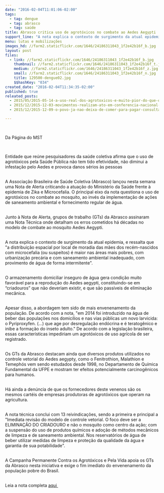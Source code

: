 ```yaml
---
date: "2016-02-04T11:01:06-02:00"
tags:
  - tag: dengue
  - tag: abrasco
  - tag: saúde
title: Abrasco critica uso de agrotóxicos no combate ao Aedes Aegypti
support_line: "A nota explica o contexto de surgimento da atual epidemia, e ressalta que \"a distribuição espacial por local de moradia é maior nas áreas mais pobres, com urbanização precária e com saneamento ambiental inadequado."
menu: lutas e mobilizações
images_hd: //farm2.staticflickr.com/1646/24186311043_1f2e42b16f_b.jpg
layout: post
files:
  - link: //farm2.staticflickr.com/1646/24186311043_1f2e42b16f_b.jpg
    thumbnail: //farm2.staticflickr.com/1646/24186311043_1f2e42b16f_t.jpg
    medium: //farm2.staticflickr.com/1646/24186311043_1f2e42b16f_z.jpg
    small: //farm2.staticflickr.com/1646/24186311043_1f2e42b16f_n.jpg
    title: 129500-dengue02.jpg
    $$hashKey: "034"
created_date: "2016-02-04T11:34:35-02:00"
published: true
releated_posts:
  - 2015/05/2015-05-14-a-uso-real-dos-agrotoxicos-e-muito-pior-do-que-os-testes-realizados-avalia-toxicologista.md
  - 2015/12/2015-12-03-movimentos-realizam-ato-em-conferencia-nacional-de-saude.md
  - 2015/12/2015-12-09-o-povo-ja-nao-deixa-de-comer-para-pagar-consulta-em-clinica-particular-diz-medica-camponesa.md

---
```

<p>&nbsp;</p>

<p>Da P&aacute;gina do MST&nbsp;</p>

<p>&nbsp;</p>

<p>Entidade que re&uacute;ne pesquisadores da sa&uacute;de coletiva afirma que o uso de agrot&oacute;xicos pela Sa&uacute;de P&uacute;blica n&atilde;o tem tido efetividade, n&atilde;o diminui a infesta&ccedil;&atilde;o pelo Aedes e provoca danos s&eacute;rios &agrave;s pessoas</p>

<p><br />
A Associa&ccedil;&atilde;o Brasileira de Sa&uacute;de Coletiva (Abrasco) lan&ccedil;ou nesta semana uma Nota de Alerta criticando a atua&ccedil;&atilde;o do Minist&eacute;rio da Sa&uacute;de frente &agrave; epidemia de Zika e Microcefalia. O ṕrincipal eixo da nota questiona o uso de agrot&oacute;xicos no combate ao mosquito, ao inv&eacute;s da implementa&ccedil;&atilde;o de a&ccedil;&otilde;es de saneamento ambiental e fornecimento regular de &aacute;gua.</p>

<p><br />
Junto &agrave; Nota de Alerta, grupos de trabalho (GTs) da Abrasco assinaram uma Nota T&eacute;cnica onde detalham os erros cometidos h&aacute; d&eacute;cadas no modelo de combate ao mosquito Aedes Aegypti.</p>

<p><br />
A nota explica o contexto de surgimento da atual epidemia, e ressalta que &quot;a distribui&ccedil;&atilde;o espacial por local de moradia das m&atilde;es dos rec&eacute;m-nascidos com microcefalia (ou suspeitos) &eacute; maior nas &aacute;reas mais pobres, com urbaniza&ccedil;&atilde;o prec&aacute;ria e com saneamento ambiental inadequado, com provimento de &aacute;gua de forma intermitente&quot;.</p>

<p><br />
O armazenamento domiciliar inseguro de &aacute;gua gera condi&ccedil;&atilde;o muito favor&aacute;vel para a reprodu&ccedil;&atilde;o do Aedes aegypti, constituindo-se em &ldquo;criadouros&rdquo; que n&atilde;o deveriam existir, e que s&atilde;o pass&iacute;veis de elimina&ccedil;&atilde;o mec&acirc;nica.</p>

<p><br />
Apesar disso, a abordagem tem sido de mais envenenamento da popula&ccedil;&atilde;o. De acordo com a nota, &quot;em 2014 foi introduzido na &aacute;gua de beber das popula&ccedil;&otilde;es nos domic&iacute;lios e nas vias p&uacute;blicas um novo larvicida: o Pyriproxyfen. (...) que age por desregula&ccedil;&atilde;o end&oacute;crina e &eacute; teratog&ecirc;nico e inibe a forma&ccedil;&atilde;o do inseto adulto.&quot; De acordo com a legisla&ccedil;&atilde;o brasileira, essas caracter&iacute;sticas impediriam um agrot&oacute;xicos de uso agr&iacute;cola de ser registrado.</p>

<p><br />
Os GTs da Abrasco destacam ainda que diversos produtos utilizados no controle vetorial do Aedes aegypty, como o Fenitrothion, Malathion e Temeph&oacute;s vem sendo estudados desde 1998, no Departamento de Qu&iacute;mica Fundamental da UFPE e mostram ter efeitos potencialmente carcinog&ecirc;nicos para humanos.</p>

<p><br />
H&aacute; ainda a den&uacute;ncia de que os fornecedores deste venenos s&atilde;o os mesmos cart&eacute;is de empresas produtoras de agrot&oacute;xicos que operam na agricultura.</p>

<p><br />
A nota t&eacute;cnica conclui com 13 reivindica&ccedil;&otilde;es, sendo a primeira e principal a &quot;Imediata revis&atilde;o do modelo de controle vetorial. O foco deve ser a ELIMINA&Ccedil;&Atilde;O DO CRIADOURO e n&atilde;o o mosquito como centro da a&ccedil;&atilde;o; com a suspens&atilde;o do uso de produtos qu&iacute;micos e ado&ccedil;&atilde;o de m&eacute;todos mec&acirc;nicos de limpeza e de saneamento ambiental. Nos reservat&oacute;rios de &aacute;gua de beber utilizar medidas de limpeza e prote&ccedil;&atilde;o da qualidade da &aacute;gua e garantia de sua potabilidade&quot;.</p>

<p><br />
A Campanha Permanente Contra os Agrot&oacute;xicos e Pela Vida apoia os GTs da Abrasco nesta iniciativa e exige o fim imediato do envenenamento da popula&ccedil;&atilde;o pobre do Brasil.</p>

<p><br />
Leia a nota completa <a href="https://www.abrasco.org.br/site/2016/02/nota-tecnica-sobre-microcefalia-e-doencas-vetoriais-relacionadas-ao-aedes-aegypti-os-perigos-das-abordagens-com-larvicidas-e-nebulizacoes-quimicas-fumace/">aqui&nbsp;</a></p>
